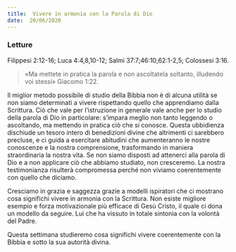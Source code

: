 ```yaml
---
title:  Vivere in armonia con la Parola di Dio
date:  20/06/2020
---
```


### Letture
Filippesi 2:12-16; Luca 4:4,8,10-12; Salmi 37:7;46:10;62:1-2,5; Colossesi 3:16.

> <p></p>
> «Ma mettete in pratica la parola e non ascoltatela soltanto, illudendo voi stessi» Giacomo 1:22.

Il miglior metodo possibile di studio della Bibbia non è di alcuna utilità se non siamo determinati a vivere rispettando quello che apprendiamo dalla Scrittura. Ciò che vale per l’istruzione in generale vale anche per lo studio della parola di Dio in particolare: s’impara meglio non tanto leggendo o ascoltando, ma mettendo in pratica ciò che si conosce. Questa ubbidienza dischiude un tesoro intero di benedizioni divine che altrimenti ci sarebbero precluse, e ci guida a esercitare abitudini che aumenteranno le nostre conoscenze e la nostra comprensione, trasformando in maniera straordinaria la nostra vita. Se non siamo disposti ad attenerci alla parola di Dio e a non applicare ciò che abbiamo studiato, non cresceremo. La nostra testimonianza risulterà compromessa perché non viviamo coerentemente con quello che diciamo.

Cresciamo in grazia e saggezza grazie a modelli ispiratori che ci mostrano cosa significhi vivere in armonia con la Scrittura. Non esiste migliore esempio e forza motivazionale più efficace di Gesù Cristo, il quale ci dona un modello da seguire. Lui che ha vissuto in totale sintonia con la volontà del Padre. 

Questa settimana studieremo cosa significhi vivere coerentemente con la Bibbia e sotto la sua autorità divina.